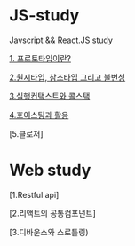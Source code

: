 # JS-study
Javscript &amp;&amp; React.JS study

[1. 프로토타입이란?](https://github.com/KoGaYoung/JS-study/blob/main/%ED%94%84%EB%A1%9C%ED%86%A0%ED%83%80%EC%9E%85(Prototype).md)

[2.원시타입, 참조타입 그리고 불변성](https://github.com/KoGaYoung/JS-study/blob/main/%EC%9B%90%EC%8B%9C%ED%83%80%EC%9E%85_%EC%B0%B8%EC%A1%B0%ED%83%80%EC%9E%85%EA%B3%BC%20%EB%B6%88%EB%B3%80%EC%84%B1(Immutable).md)

[3.실행컨택스트와 콜스택](https://github.com/KoGaYoung/JS-study/new/main)

[4.호이스팅과 활용](https://github.com/KoGaYoung/JS-study/blob/main/%ED%98%B8%EC%9D%B4%EC%8A%A4%ED%8C%85(hoisting).md)

[5.클로저]



# Web study
[1.Restful api]

[2.리액트의 공통컴포넌트]
<!-- https://kyounghwan01.github.io/blog/React/common-component/#header -->

[3.디바운스와 스로틀링)
